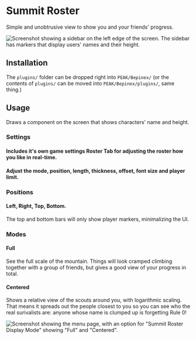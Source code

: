 # Summit Roster

Simple and unobtrusive view to show you and your friends' progress.

![Screenshot showing a sidebar on the left edge of the screen. The sidebar has markers that display users' names and their height.](https://i.imgur.com/QNod4qj.jpeg)

## Installation
The `plugins/` folder can be dropped right into `PEAK/Bepinex/` (or the contents of `plugins/` can be moved into `PEAK/Bepinex/plugins/`, same thing.)

## Usage
Draws a component on the screen that shows characters' name and height.

### Settings
#### Includes it's own game settings Roster Tab for adjusting the roster how you like in real-time.
#### Adjust the mode, position, length, thickness, offset, font size and player limit.

### Positions
#### Left, Right, Top, Bottom.
The top and bottom bars will only show player markers, minimalizing the UI.  

### Modes
#### Full
See the full scale of the mountain. Things will look cramped climbing together with a group of friends, but gives a good view of your progress in total.
#### Centered
Shows a relative view of the scouts around you, with logarithmic scaling. That means it spreads out the people closest to you so you can see who the real surivalists are: anyone whose name is clumped up is forgetting Rule 0!


![Screenshot showing the menu page, with an option for "Summit Roster Display Mode" showing "Full" and "Centered".](https://i.imgur.com/n7Ipj1R.png)
